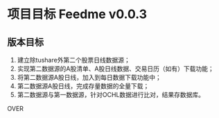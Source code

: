 # 项目目标 Feedme v0.0.3

## 版本目标

1. 建立除tushare外第二个股票日线数据源；
2. 实现第二数据源的A股清单、A股日线数据、交易日历（如有）下载功能；
3. 将第二数据源A股日线，加入到每日数据下载功能中；
4. 第二数据源A股日线，完成存量数据的全量下载；
5. 第二数据源与第一数据源，针对OCHL数据进行比对，结果存数据库。

OVER
